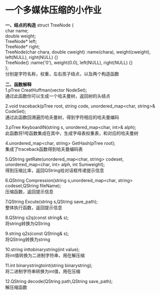# 一个多媒体压缩的小作业



**一、结点的构造**
struct TreeNode {  
    char name;  
    double weight;  
    TreeNode* left;  
    TreeNode* right;  
    TreeNode(char chara, double cweight) :name(chara), weight(cweight), left(NULL), right(NULL) {}  
    TreeNode() :name('0'), weight(0.0), left(NULL), right(NULL) {}  
};  
分别是字符名称，权重，左右孩子结点，以及两个构造函数

**二、函数解释**  
1.pTree CreatHuffman(vector<pTree> NodeSet);  
        通过此函数你可以生成一个哈夫曼树，返回树的头结点
        
2.void traceback(pTree root, string code, unordered_map<char, string>& CodeSet);  
        通过此函数回溯遍历哈夫曼树，得到字符相应的哈夫曼编码
        
3.pTree KeyboardIN(string s, unordered_map<char, int>& alph);  
        此函数将1号函数集成在其中，生成字母表权重表，和对应的哈夫曼树

4.unordered_map<char, string> GetHash(pTree root);  
        集成了traceback函数得到哈夫曼编码表

5.QString getRate(unordered_map<char, string> codeset, unordered_map<char, int> alph, int Sumweight);  
        得到压缩比率，返回QString给对话框传递提示信息

6.QString Compression(string s,unordered_map<char, string> codeset,QString fileName);  
        压缩函数，返回提示信息

7.QString Excute(string s,QString save_path);  
        整体执行函数，返回提示信息
        
8.QString s2q(const string& s);  
        将string转换为QString

9.string q2s(const QString& s);  
        将QString转换为string
        
10.string inttobinarystring(int value);  
        将int值转换为二进制字符串，用在解压缩

11.int binarystringtoint(string binarystring);  
        将二进制字符串转换为int值，用在压缩
        
12.QString decode(QString path,QString save_path);  
        解压缩函数
